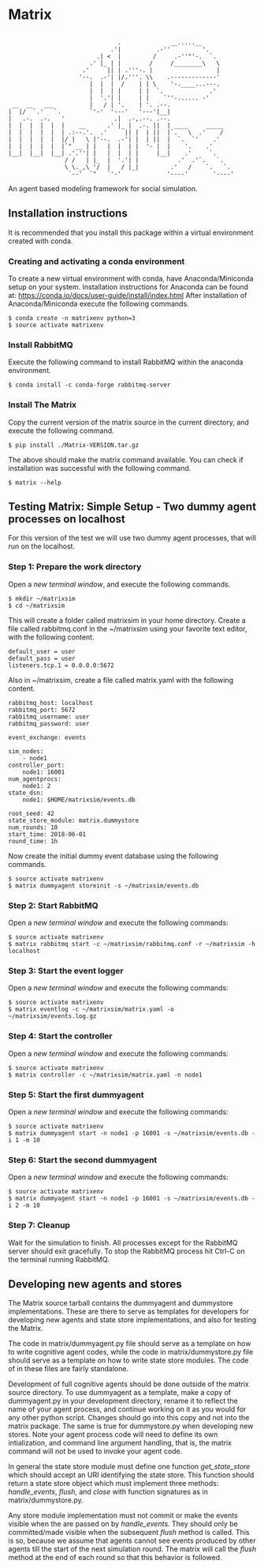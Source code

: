 # Matrix
```

                               .              __.....__
                             .'|          .-''         '.
                         .| <  |         /     .-''"'-.  `.
                       .' |_ | |        /     /________\   \
                     .'     || | .'''-. |                  |
                    '--.  .-'| |/.'''. \\    .-------------'
                       |  |  |  /    | | \    '-.____...---.
                       |  |  | |     | |  `.             .'
                       |  '.'| |     | |    `''-...... -'
 __  __   ___          |   / | '.    | '. .--.
|  |/  `.'   `.        `'-'  '---'   '---'|__|
|   .-.  .-.   '              .|  .-,.--. .--.
|  |  |  |  |  |    __      .' |_ |  .-. ||  | ____     _____
|  |  |  |  |  | .:--.'.  .'     || |  | ||  |`.   \  .'    /
|  |  |  |  |  |/ |   \ |'--.  .-'| |  | ||  |  `.  `'    .'
|  |  |  |  |  |`" __ | |   |  |  | |  '- |  |    '.    .'
|__|  |__|  |__| .'.''| |   |  |  | |     |__|    .'     `.
                / /   | |_  |  '.'| |           .'  .'`.   `.
                \ \._,\ '/  |   / |_|         .'   /    `.   `.
                 `--'  `"   `'-'             '----'       '----'
```

An agent based modeling framework for social simulation.

## Installation instructions

It is recommended that you install this package
within a virtual environment
created with conda.

### Creating and activating a conda environment

To create a new virtual environment with conda,
have Anaconda/Miniconda setup on your system.
Installation instructions for Anaconda can be found at:
https://conda.io/docs/user-guide/install/index.html
After installation of Anaconda/Miniconda
execute the following commands.

```
$ conda create -n matrixenv python=3
$ source activate matrixenv
```

### Install RabbitMQ

Execute the following command to install RabbitMQ
within the anaconda environment.

```
$ conda install -c conda-forge rabbitmq-server
```

### Install The Matrix

Copy the current version of the matrix source in the current directory,
and execute the following command.

```
$ pip install ./Matrix-VERSION.tar.gz
```

The above should make the matrix command available.
You can check if installation was successful with the following command.

```
$ matrix --help
```

## Testing Matrix: Simple Setup - Two dummy agent processes on localhost

For this version of the test we will use two dummy agent processes,
that will run on the localhost.

### Step 1: Prepare the work directory

Open a *new terminal window*, and execute the following commands.

```
$ mkdir ~/matrixsim
$ cd ~/matrixsim
```

This will create a folder called matrixsim in your home directory.
Create a file called rabbitmq.conf in the ~/matrixsim using your
favorite text editor, with the following content.

```
default_user = user
default_pass = user
listeners.tcp.1 = 0.0.0.0:5672
```

Also in ~/matrixsim, create a file called matrix.yaml
with the following content.

```
rabbitmq_host: localhost
rabbitmq_port: 5672
rabbitmq_username: user
rabbitmq_password: user

event_exchange: events

sim_nodes:
    - node1
controller_port:
    node1: 16001
num_agentprocs:
    node1: 2
state_dsn:
    node1: $HOME/matrixsim/events.db

root_seed: 42
state_store_module: matrix.dummystore
num_rounds: 10
start_time: 2018-06-01
round_time: 1h
```

Now create the initial dummy event database using
the following commands.

```
$ source activate matrixenv
$ matrix dummyagent storeinit -s ~/matrixsim/events.db
```

### Step 2: Start RabbitMQ

Open a *new terminal window* and execute the following commands:

```
$ source activate matrixenv
$ matrix rabbitmq start -c ~/matrixsim/rabbitmq.conf -r ~/matrixsim -h localhost
```

### Step 3: Start the event logger

Open a *new terminal window* and execute the following commands:

```
$ source activate matrixenv
$ matrix eventlog -c ~/matrixsim/matrix.yaml -o ~/matrixsim/events.log.gz
```

### Step 4: Start the controller

Open a *new terminal window* and execute the following commands:

```
$ source activate matrixenv
$ matrix controller -c ~/matrixsim/matrix.yaml -n node1
```

### Step 5: Start the first dummyagent

Open a *new terminal window* and execute the following commands:

```
$ source activate matrixenv
$ matrix dummyagent start -n node1 -p 16001 -s ~/matrixsim/events.db -i 1 -m 10
```

### Step 6: Start the second dummyagent

Open a *new terminal window* and execute the following commands:

```
$ source activate matrixenv
$ matrix dummyagent start -n node1 -p 16001 -s ~/matrixsim/events.db -i 2 -m 10
```

### Step 7: Cleanup

Wait for the simulation to finish.
All processes except for the RabbitMQ server should exit gracefully.
To stop the RabbitMQ process hit Ctrl-C on the terminal
running RabbitMQ.

## Developing new agents and stores

The Matrix source tarball contains
the dummyagent and dummystore implementations.
These are there to serve as templates for developers
for developing new agents and state store implementations,
and also for testing the Matrix.

The code in matrix/dummyagent.py file should serve as a template
on how to write cognitive agent codes,
while the code in matrix/dummystore.py file should serve as a template
on how to write state store modules.
The code of in these files are fairly standalone.

Development of full cognitive agents should be done
outside of the matrix source directory.
To use dummyagent as a template,
make a copy of dummyagent.py in your development directory,
rename it to reflect the name of your agent process,
and continue working on it as you would for any other python script.
Changes should go into this copy and not into the matrix package.
The same is true for dummystore.py when developing new stores.
Note your agent process code will need to define its own intialization,
and command line argument handling,
that is, the matrix command will not be used to invoke your agent code.

In general the state store module must define one function *get_state_store*
which should accept an URI identifying the state store.
This function should return a state store object
which must implement three methods:
*handle_events*, *flush*, and *close*
with function signatures as in matrix/dummystore.py.

Any store module implementation must not commit
or make the events visible
when the are passed on by *handle_events*.
They should only be committed/made visible
when the subsequent *flush* method is called.
This is so, because we assume that agents cannot see events
produced by other agents till the start of the next simulation round.
The matrix will call the *flush* method at the end of each round
so that this behavior is followed.

